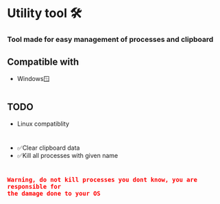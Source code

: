 # Utility tool 🛠️


### Tool made for easy management of processes and clipboard

## Compatible with
+ Windows🪟

#
## TODO
+ Linux compatiblity
#


- ✅Clear clipboard data
- ✅Kill all processes with given name



### <code style="color:red"> Warning, do not kill processes you dont know, you are responsible for the damage done to your OS </code>
